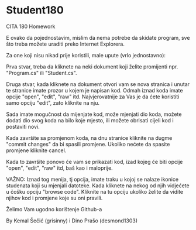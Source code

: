 Student180
==========

CITA 180 Homework

E ovako da pojednostavim, mislim da nema potrebe da skidate program, sve što treba možete uraditi preko Internet Explorera.


Za one koji nisu nikad prije koristili, male upute (vrlo jednostavno):


Prva stvar, treba da kliknete na neki dokument koji želite promijenti npr. "Program.cs" ili "Student.cs".

Druga stvar, kada kliknete na dokument otvori vam se nova stranica i unutar te stranice imate prozor u kojem je napisan kod. Odmah iznad koda imate opcije "open", "edit", "raw" itd. Najvjerovatnije za Vas je da ćete koristiti samo opciju "edit", zato kliknite na nju.

Sada imate mogučnost da mijenjate kod, može mjenjati dio koda, možete dodati dio svog koda na bilo koje mjesto, ili možete obrisati cijeli kod i postaviti novi.

Kada završite sa promjenom koda, na dnu stranice kliknite na dugme "commit changes" da bi spasili promjene.
Ukoliko nećete da spasite promjene kliknite cancel.

Kada to završite ponovo će vam se prikazati kod, izad kojeg će biti opcije "open", "edit", "raw" itd, baš kao i maloprije.


VAŽNO: Iznad tog menija, tj opcija, imate traku u kojoj se nalaze ikonice studenata koji su mjenjali datoteke. Kada kliknete na nekog od njih vidjećete u čošku opciju "browse code". Kliknite na tu opciju ukoliko želite da vidite njihov kod i promjene koje su oni pravili.


Želimo Vam ugodno korištenje Github-a

By Kemal Šečić (grisinny) i Dino Prašo (desmond1303)
